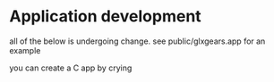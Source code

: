 # Application development



all of the below is undergoing change. see public/glxgears.app for an example
<!-- Every application is a .app folder with an entry file called launchapp.js. In this file, a function called loadingScript is called with the path of the app  -->
<!---->
<!-- take the python application loader for example. -->
<!-- ```js -->
<!-- function loadingScript(currentpath) { -->
<!--     let python = AliceWM.create("python") -->
<!---->
<!--     let iframe = document.createElement("iframe") -->
<!--     iframe.style = "top:0; left:0; bottom:0; right:0; width:100%; height:100%; border:none; margin:0; padding:0;" -->
<!--     iframe.setAttribute("src", currentpath +"/console.html") -->
<!--     console.log(document.currentScript); -->
<!--     python.content.appendChild(iframe) -->
<!-- } -->
<!-- ``` -->
<!---->
<!-- from here you can do a variety of things, Applications can directly interface with the x86 subsystem (chimera.x86) or its filesystem (chimera.x86fs) or use the chimera filesystem.  -->
<!---->
<!-- You can make a python app with the following logic,  -->
<!-- ```js -->
<!-- function loadingScript(currentpath) { -->
<!--     let py = await chimera.python('APP NAME') -->
<!--     py.runPython(` -->
<!--     print("Hello World") -->
<!--     win = AliceWM.create("Window") -->
<!--     win.content.innerText = "Python Application!" -->
<!--     `) -->
<!-- } -->
<!-- ``` -->
<!---->
<!-- you can make a JS app with the following logic, -->
<!-- ```js -->
<!-- function loadingScript(currentpath) { -->
<!--     console.log("Hello World") -->
<!--     let win = AliceWM.create("Window") -->
<!--     win.content.innerText = "Python Application!" -->
<!-- } -->
<!-- ``` -->

you can create a C app by crying
